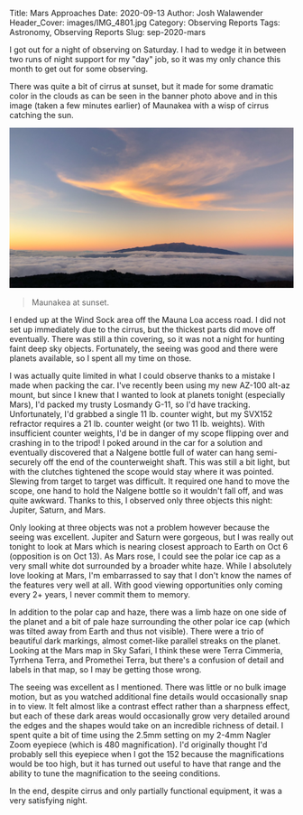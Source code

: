 Title: Mars Approaches
Date: 2020-09-13
Author: Josh Walawender
Header_Cover: images/IMG_4801.jpg
Category: Observing Reports
Tags: Astronomy, Observing Reports
Slug: sep-2020-mars

I got out for a night of observing on Saturday.  I had to wedge it in between two runs of night support for my "day" job, so it was my only chance this month to get out for some observing.

There was quite a bit of cirrus at sunset, but it made for some dramatic color in the clouds as can be seen in the banner photo above and in this image (taken a few minutes earlier) of Maunakea with a wisp of cirrus catching the sun.

![Maunakea at sunset.](images/IMG_4799.jpg)
> Maunakea at sunset.

I ended up at the Wind Sock area off the Mauna Loa access road.  I did not set up immediately due to the cirrus, but the thickest parts did move off eventually.  There was still a thin covering, so it was not a night for hunting faint deep sky objects.  Fortunately, the seeing was good and there were planets available, so I spent all my time on those.

I was actually quite limited in what I could observe thanks to a mistake I made when packing the car.  I've recently been using my new AZ-100 alt-az mount, but since I knew that I wanted to look at planets tonight (especially Mars), I'd packed my trusty Losmandy G-11, so I'd have tracking.  Unfortunately, I'd grabbed a single 11 lb. counter wight, but my SVX152 refractor requires a 21 lb. counter weight (or two 11 lb. weights).  With insufficient counter weights, I'd be in danger of my scope flipping over and crashing in to the tripod!  I poked around in the car for a solution and eventually discovered that a Nalgene bottle full of water can hang semi-securely off the end of the counterweight shaft.  This was still a bit light, but with the clutches tightened the scope would stay where it was pointed.  Slewing from target to target was difficult.  It required one hand to move the scope, one hand to hold the Nalgene bottle so it wouldn't fall off, and was quite awkward.  Thanks to this, I observed only three objects this night: Jupiter, Saturn, and Mars.

Only looking at three objects was not a problem however because the seeing was excellent.  Jupiter and Saturn were gorgeous, but I was really out tonight to look at Mars which is nearing closest approach to Earth on Oct 6 (opposition is on Oct 13).  As Mars rose, I could see the polar ice cap as a very small white dot surrounded by a broader white haze.  While I absolutely love looking at Mars, I'm embarrassed to say that I don't know the names of the features very well at all.  With good viewing opportunities only coming every 2+ years, I never commit them to memory.

In addition to the polar cap and haze, there was a limb haze on one side of the planet and a bit of pale haze surrounding the other polar ice cap (which was tilted away from Earth and thus not visible).  There were a trio of beautiful dark markings, almost comet-like parallel streaks on the planet.  Looking at the Mars map in Sky Safari, I think these were Terra Cimmeria, Tyrrhena Terra, and Promethei Terra, but there's a confusion of detail and labels in that map, so I may be getting those wrong.

The seeing was excellent as I mentioned.  There was little or no bulk image motion, but as you watched additional fine details would occasionally snap in to view.  It felt almost like a contrast effect rather than a sharpness effect, but each of these dark areas would occasionally grow very detailed around the edges and the shapes would take on an incredible richness of detail.  I spent quite a bit of time using the 2.5mm setting on my 2-4mm Nagler Zoom eyepiece (which is 480 magnification).  I'd originally thought I'd probably sell this eyepiece when I got the 152 because the magnifications would be too high, but it has turned out useful to have that range and the ability to tune the magnification to the seeing conditions.

In the end, despite cirrus and only partially functional equipment, it was a very satisfying night.
